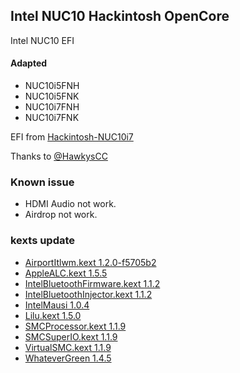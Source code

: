 
## Intel NUC10 Hackintosh OpenCore

Intel NUC10 EFI


#### Adapted

 - NUC10i5FNH
 - NUC10i5FNK
 - NUC10i7FNH
 - NUC10i7FNK


EFI from [Hackintosh-NUC10i7](https://github.com/HawkysCC/Hackintosh-NUC10i7)

Thanks to [@HawkysCC](https://github.com/HawkysCC)


### Known issue

- HDMI Audio not work.
- Airdrop not work.


### kexts update

- [AirportItlwm.kext 1.2.0-f5705b2](https://github.com/OpenIntelWireless/itlwm)
- [AppleALC.kext 1.5.5](https://github.com/acidanthera/AppleALC)
- [IntelBluetoothFirmware.kext 1.1.2](https://github.com/OpenIntelWireless/IntelBluetoothFirmware)
- [IntelBluetoothInjector.kext 1.1.2](https://github.com/OpenIntelWireless/IntelBluetoothFirmware)
- [IntelMausi 1.0.4](https://github.com/acidanthera/IntelMausi)
- [Lilu.kext 1.5.0](https://github.com/acidanthera/Lilu)
- [SMCProcessor.kext 1.1.9](https://github.com/acidanthera/VirtualSMC)
- [SMCSuperIO.kext 1.1.9](https://github.com/acidanthera/VirtualSMC)
- [VirtualSMC.kext 1.1.9](https://github.com/acidanthera/VirtualSMC)
- [WhateverGreen 1.4.5](https://github.com/acidanthera/WhateverGreen)

